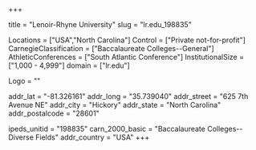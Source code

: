 
+++

title = "Lenoir-Rhyne University"
slug = "lr.edu_198835"

Locations = ["USA","North Carolina"]
Control = ["Private not-for-profit"]
CarnegieClassification = ["Baccalaureate Colleges--General"]
AthleticConferences = ["South Atlantic Conference"]
InstitutionalSize = ["1,000 - 4,999"]
domain = ["lr.edu"]

Logo = ""

addr_lat = "-81.326161"
addr_long = "35.739040"
addr_street = "625 7th Avenue NE"
addr_city = "Hickory"
addr_state = "North Carolina"
addr_postalcode = "28601"

ipeds_unitid = "198835"
carn_2000_basic = "Baccalaureate Colleges--Diverse Fields"
addr_country = "USA"
+++
    

